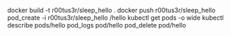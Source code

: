 docker build -t r00tus3r/sleep_hello .
docker push r00tus3r/sleep_hello
pod_create -i r00tus3r/sleep_hello /hello
kubectl get pods -o wide
kubectl describe pods/hello
pod_logs pod/hello
pod_delete pod/hello
